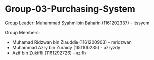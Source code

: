 # Group-03-Purchasing-System

Group Leader: Muhammad Syahmi bin Baharin (1161202337) - itssyem

Group Members:
- Muhamad Ridzwan bin Ziauddin (1161200903) - mridzwan
- Muhammad Azry bin Zuraidy (1151100235) - azryzdy
- Azif bin Zukiffli (1161292726) - azifh
